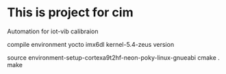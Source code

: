 # This is project for cim 

Automation for iot-vib calibraion

compile environment
yocto  imx6dl kernel-5.4-zeus version

source environment-setup-cortexa9t2hf-neon-poky-linux-gnueabi
cmake .
make

